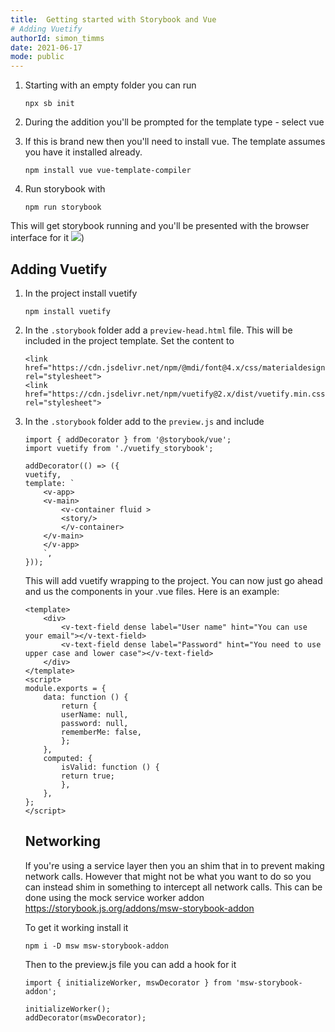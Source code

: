 ```yaml
---
title:  Getting started with Storybook and Vue
# Adding Vuetify
authorId: simon_timms
date: 2021-06-17
mode: public
---
```




1. Starting with an empty folder you can run 
    ```
    npx sb init
    ```
2. During the addition you'll be prompted for the template type - select vue
3. If this is brand new then you'll need to install vue. The template assumes you have it installed already. 
    ```
    npm install vue vue-template-compiler
    ```
4. Run storybook with 

    ```
    npm run storybook
    ```
This will get storybook running and you'll be presented with the browser interface for it 
![](/images/2021-04-27-storybook.md/2021-04-27-12-17-47.png))

## Adding Vuetify

1. In the project install vuetify
   ```
   npm install vuetify
   ```
2. In the `.storybook` folder add a `preview-head.html` file. This will be included in the project template. Set the content to 

    ```
    <link href="https://cdn.jsdelivr.net/npm/@mdi/font@4.x/css/materialdesignicons.min.css" rel="stylesheet">
    <link href="https://cdn.jsdelivr.net/npm/vuetify@2.x/dist/vuetify.min.css" rel="stylesheet">
    ```
3. In the `.storybook` folder add to the `preview.js` and include 

    ```
    import { addDecorator } from '@storybook/vue';
    import vuetify from './vuetify_storybook';

    addDecorator(() => ({
    vuetify,
    template: `
        <v-app>
        <v-main>
            <v-container fluid >
            <story/>
            </v-container>
        </v-main>
        </v-app>
        `,
    }));
    ```
    This will add vuetify wrapping to the project. You can now just go ahead and us the components in your .vue files. Here is an example:
    ```
    <template>
        <div>
            <v-text-field dense label="User name" hint="You can use your email"></v-text-field>
            <v-text-field dense label="Password" hint="You need to use upper case and lower case"></v-text-field>
        </div>
    </template>
    <script>
    module.exports = {
        data: function () {
            return {
            userName: null,
            password: null,
            rememberMe: false,
            };
        },
        computed: {
            isValid: function () {
            return true;
            },
        },
    };
    </script>
    ```

    ## Networking

    If you're using a service layer then you an shim that in to prevent making network calls. However that might not be what you want to do so you can instead shim in something to intercept all network calls. This can be done using the mock service worker addon https://storybook.js.org/addons/msw-storybook-addon

    To get it working install it 
    ```
    npm i -D msw msw-storybook-addon
    ```

    Then to the preview.js file you can add a hook for it

    ```
    import { initializeWorker, mswDecorator } from 'msw-storybook-addon';

    initializeWorker();
    addDecorator(mswDecorator);
    ```
    